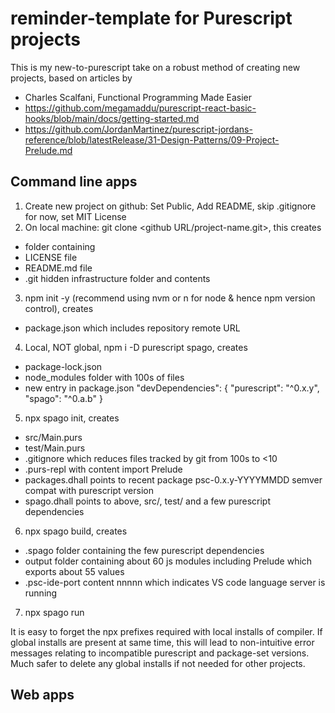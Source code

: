 # reminder-template for Purescript projects

This is my new-to-purescript take on a robust method of creating new projects, based on articles by 
- Charles Scalfani, Functional Programming Made Easier
- https://github.com/megamaddu/purescript-react-basic-hooks/blob/main/docs/getting-started.md
- https://github.com/JordanMartinez/purescript-jordans-reference/blob/latestRelease/31-Design-Patterns/09-Project-Prelude.md

## Command line apps

1. Create new project on github: Set Public, Add README, skip .gitignore for now, set MIT License
2. On local machine: git clone <github URL/project-name.git>, this creates
- <project-name> folder containing
- LICENSE file
- README.md file
- .git hidden infrastructure folder and contents
3. npm init -y (recommend using nvm or n for node & hence npm version control), creates
- package.json which includes repository remote URL
4. Local, NOT global, npm i -D purescript spago, creates
- package-lock.json
- node_modules folder with 100s of files
- new entry in package.json "devDependencies": { "purescript": "^0.x.y", "spago": "^0.a.b" }
5. npx spago init, creates
- src/Main.purs
- test/Main.purs
- .gitignore which reduces files tracked by git from 100s to <10
- .purs-repl with content import Prelude
- packages.dhall points to recent package psc-0.x.y-YYYYMMDD semver compat with purescript version
- spago.dhall points to above, src/, test/ and a few purescript dependencies
6. npx spago build, creates
- .spago folder containing the few purescript dependencies
- output folder containing about 60 js modules including Prelude which exports about 55 values
- .psc-ide-port content nnnnn which indicates VS code language server is running
7. npx spago run

It is easy to forget the npx prefixes required with local installs of compiler. If global installs are present at same time, this will lead to non-intuitive error messages relating to incompatible purescript and package-set versions. Much safer to delete any global installs if not needed for other projects.

## Web apps


